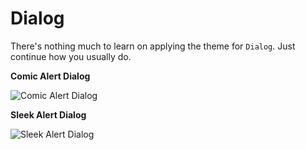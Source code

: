 # Dialog

There's nothing much to learn on applying the theme for `Dialog`. Just continue how you usually do.

**Comic Alert Dialog**

![Comic Alert Dialog](https://thruthesky.github.io/social_design_system/images/comic.alert_dialog.jpg)

**Sleek Alert Dialog**

![Sleek Alert Dialog](https://thruthesky.github.io/social_design_system/images/sleek.alert_dialog.jpg)

